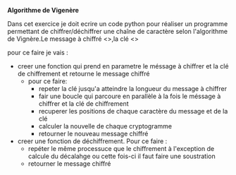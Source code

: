 **Algorithme de Vigenère**

Dans cet exercice je doit ecrire un code python pour réaliser un programme permettant de chiffrer/déchiffrer une chaîne de caractère selon l'algorithme de Vignère.Le message à chiffré <<mastercsuemf>>,la clé <<clefvigenere>>

pour ce faire je vais :
- creer une fonction qui prend en parametre le méssage à chiffrer et la clé de chiffrement et retourne le message chiffré  
  - pour ce faire:
    - repeter la clé jusqu'a atteindre la longueur du message à chiffrer 
    - fair une boucle qui parcoure en parallèle à la fois le méssage à chiffrer et la clé de chiffrement 
    - recuperer les positions de chaque caractère du message et de la clé 
    - calculer la nouvelle de chaque cryptogramme 
    - retourner le nouveau message chiffré
- creer une fonction de déchiffrement. Pour ce faire :
  - repéter le même processuce que le chiffrement à l'exception de calcule  du décalahge ou cette fois-ci il faut faire une soustration 
  - retourner le message chiffré 
